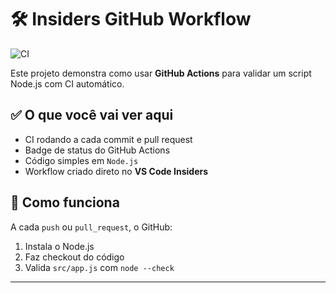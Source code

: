 # 🛠️ Insiders GitHub Workflow

![CI](https://github.com/seu-usuario/insiders-github-workflow/actions/workflows/ci.yml/badge.svg)

Este projeto demonstra como usar **GitHub Actions** para validar um script Node.js com CI automático.

## ✅ O que você vai ver aqui

- CI rodando a cada commit e pull request
- Badge de status do GitHub Actions
- Código simples em `Node.js`
- Workflow criado direto no **VS Code Insiders**

## 🧪 Como funciona

A cada `push` ou `pull_request`, o GitHub:
1. Instala o Node.js
2. Faz checkout do código
3. Valida `src/app.js` com `node --check`

---
